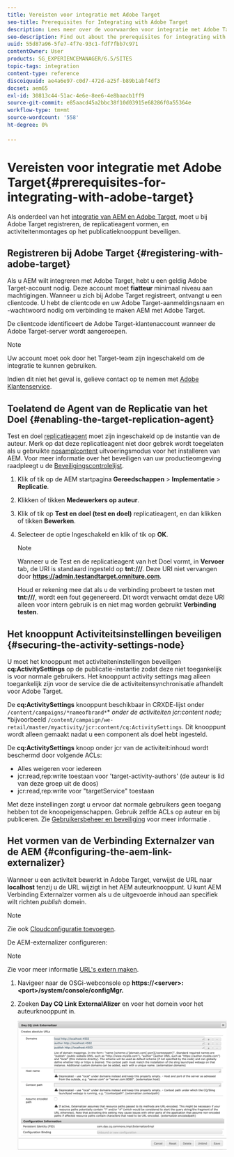 ```yaml
---
title: Vereisten voor integratie met Adobe Target
seo-title: Prerequisites for Integrating with Adobe Target
description: Lees meer over de voorwaarden voor integratie met Adobe Target.
seo-description: Find out about the prerequisites for integrating with Adobe Target.
uuid: 55d87a96-5fe7-4f7e-93c1-fdf7fbb7c971
contentOwner: User
products: SG_EXPERIENCEMANAGER/6.5/SITES
topic-tags: integration
content-type: reference
discoiquuid: ae4a6e97-c0d7-472d-a25f-b89b1abf4df3
docset: aem65
exl-id: 30813c44-51ac-4e6e-8ee6-4e8baacb1ff9
source-git-commit: e85aacd45a2bbc38f10d03915e68286f0a55364e
workflow-type: tm+mt
source-wordcount: '558'
ht-degree: 0%

---
```


# Vereisten voor integratie met Adobe Target{#prerequisites-for-integrating-with-adobe-target}

Als onderdeel van het [integratie van AEM en Adobe Target](/help/sites-administering/target.md), moet u bij Adobe Target registreren, de replicatieagent vormen, en activiteitenmontages op het publicatieknooppunt beveiligen.

## Registreren bij Adobe Target {#registering-with-adobe-target}

Als u AEM wilt integreren met Adobe Target, hebt u een geldig Adobe Target-account nodig. Deze account moet **fiatteur** minimaal niveau aan machtigingen. Wanneer u zich bij Adobe Target registreert, ontvangt u een clientcode. U hebt de clientcode en uw Adobe Target-aanmeldingsnaam en -wachtwoord nodig om verbinding te maken AEM met Adobe Target.

De clientcode identificeert de Adobe Target-klantenaccount wanneer de Adobe Target-server wordt aangeroepen.

>[!NOTE]
>
>Uw account moet ook door het Target-team zijn ingeschakeld om de integratie te kunnen gebruiken.
>
>Indien dit niet het geval is, gelieve contact op te nemen met [Adobe Klantenservice](https://experienceleague.adobe.com/docs/target/using/cmp-resources-and-contact-information.html).

## Toelatend de Agent van de Replicatie van het Doel {#enabling-the-target-replication-agent}

Test en doel [replicatieagent](/help/sites-deploying/replication.md) moet zijn ingeschakeld op de instantie van de auteur. Merk op dat deze replicatieagent niet door gebrek wordt toegelaten als u gebruikte [nosamplcontent](/help/sites-deploying/configure-runmodes.md#using-samplecontent-and-nosamplecontent) uitvoeringsmodus voor het installeren van AEM. Voor meer informatie over het beveiligen van uw productieomgeving raadpleegt u de [Beveiligingscontrolelijst](/help/sites-administering/security-checklist.md).

1. Klik of tik op de AEM startpagina **Gereedschappen** > **Implementatie** > **Replicatie**.
1. Klikken of tikken **Medewerkers op auteur**.
1. Klik of tik op **Test en doel (test en doel)** replicatieagent, en dan klikken of tikken **Bewerken**.
1. Selecteer de optie Ingeschakeld en klik of tik op **OK**.

   >[!NOTE]
   >
   >Wanneer u de Test en de replicatieagent van het Doel vormt, in **Vervoer** tab, de URI is standaard ingesteld op **tnt:///**. Deze URI niet vervangen door **https://admin.testandtarget.omniture.com**.
   >
   >Houd er rekening mee dat als u de verbinding probeert te testen met **tnt:///**, wordt een fout gegenereerd. Dit wordt verwacht omdat deze URI alleen voor intern gebruik is en niet mag worden gebruikt **Verbinding testen**.

## Het knooppunt Activiteitsinstellingen beveiligen {#securing-the-activity-settings-node}

U moet het knooppunt met activiteiteninstellingen beveiligen **cq:ActivitySettings** op de publicatie-instantie zodat deze niet toegankelijk is voor normale gebruikers. Het knooppunt activity settings mag alleen toegankelijk zijn voor de service die de activiteitensynchronisatie afhandelt voor Adobe Target.

De **cq:ActivitySettings** knooppunt beschikbaar in CRXDE-lijst onder `/content/campaigns/*nameofbrand*`* *onder de activiteiten jcr:content node;* *bijvoorbeeld `/content/campaign/we-retail/master/myactivity/jcr:content/cq:ActivitySettings`. Dit knooppunt wordt alleen gemaakt nadat u een component als doel hebt ingesteld.

De **cq:ActivitySettings** knoop onder jcr van de activiteit:inhoud wordt beschermd door volgende ACLs:

* Alles weigeren voor iedereen
* jcr:read,rep:write toestaan voor &#39;target-activity-authors&#39; (de auteur is lid van deze groep uit de doos)
* jcr:read,rep:write voor &quot;targetService&quot; toestaan

Met deze instellingen zorgt u ervoor dat normale gebruikers geen toegang hebben tot de knoopeigenschappen. Gebruik zelfde ACLs op auteur en bij publiceren. Zie [Gebruikersbeheer en beveiliging](/help/sites-administering/security.md) voor meer informatie .

## Het vormen van de Verbinding Externalzer van de AEM {#configuring-the-aem-link-externalizer}

Wanneer u een activiteit bewerkt in Adobe Target, verwijst de URL naar **localhost** tenzij u de URL wijzigt in het AEM auteurknooppunt. U kunt AEM Verbinding Externalzer vormen als u de uitgevoerde inhoud aan specifiek wilt richten *publish* domein.

>[!NOTE]
>
>Zie ook [Cloudconfiguratie toevoegen](/help/sites-administering/experience-fragments-target.md#add-the-cloud-configuration).

De AEM-externalizer configureren:

>[!NOTE]
>
>Zie voor meer informatie [URL&#39;s extern maken](/help/sites-developing/externalizer.md).

1. Navigeer naar de OSGi-webconsole op **https://&lt;server>:&lt;port>/system/console/configMgr.**
1. Zoeken **Day CQ Link ExternalAlizer** en voer het domein voor het auteurknooppunt in.

   ![Day CQ Link ExternalAlizer](assets/aem-externalizer-01.png)
